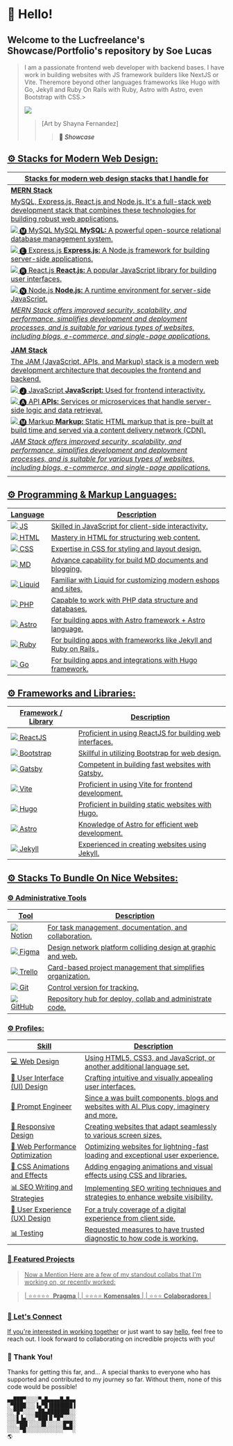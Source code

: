 # 👋 Hello! 
## Welcome to the Lucfreelance's Showcase/Portfolio's repository by Soe Lucas

> I am a passionate frontend web developer with backend bases. I have work in building websites with JS framework builders like NextJS or Vite. Theremore beyond other languages frameworks like Hugo with Go, Jekyll and Ruby On Rails with Ruby, Astro with Astro, even Bootstrap with CSS.>
>
> ![](https://i.imgur.com/Vp82E1D.jpg)
> > [Art by Shayna Fernandez]
> > > <a> 🎯 <i>Showcase</i> <a href="https://lucfreelance.vercel.app">

## ⚙️ Stacks for Modern Web Design:

| Stacks for modern web design stacks that I handle for |
|----------------------------------------------------------------------------------------------------------------------------------------|
| **MERN Stack** | 
|  MySQL, Express.js, React.js and Node.js. It's a full-stack web development stack that combines these technologies for building robust web applications.
| ![](https://img.icons8.com/color/48/000000/mysql.png) 🅜 MySQL MySQL **MySQL:** A powerful open-source relational database management system.
| ![](https://img.icons8.com/color/48/000000/express.png) 🅔 Express.js **Express.js:** A Node.js framework for building server-side applications.
| ![](https://img.icons8.com/color/48/000000/react-native.png) 🅡 React.js **React.js:** A popular JavaScript library for building user interfaces.
| ![](https://img.icons8.com/color/48/000000/nodejs.png) 🅝 Node.js **Node.js:** A runtime environment for server-side JavaScript.
| _MERN Stack offers improved security, scalability, and performance, simplifies development and deployment processes, and is suitable for various types of websites, including blogs, e-commerce, and single-page applications._ |
||
| **JAM Stack**  |
| The JAM (JavaScript, APIs, and Markup) stack is a modern web development architecture that decouples the frontend and backend.
| ![](https://img.icons8.com/color/48/000000/javascript.png) 🅙 JavaScript **JavaScript:** Used for frontend interactivity.
| ![](https://img.icons8.com/color/48/000000/api-settings.png) 🅐 API **APIs:** Services or microservices that handle server-side logic and data retrieval.
| ![](https://img.icons8.com/color/48/000000/markdown.png) 🅜 Markup **Markup:** Static HTML markup that is pre-built at build time and served via a content delivery network (CDN).
| _JAM Stack offers improved security, scalability, and performance, simplifies development and deployment processes, and is suitable for various types of websites, including blogs, e-commerce, and single-page applications._ |
||

## ⚙️ Programming & Markup Languages:

| Language      | Description                                                        |
|---------------|--------------------------------------------------------------------|
| ![](https://img.icons8.com/color/48/000000/javascript.png) JS | Skilled in JavaScript for client-side interactivity.               |
| ![](https://img.icons8.com/color/48/000000/html-5.png) HTML      | Mastery in HTML for structuring web content.                       |
| ![](https://img.icons8.com/color/48/000000/css3.png) CSS       | Expertise in CSS for styling and layout design.                    |
| ![](https://img.icons8.com/color/48/000000/markdown.png) MD   | Advance capability for build MD documents and blogging.            |
| ![](https://img.icons8.com/color/48/000000/liquid.png) Liquid     | Familiar with Liquid for customizing modern eshops and sites.      |
| ![](https://img.icons8.com/color/48/000000/php.png) PHP        | Capable to work with PHP data structure and databases.             |
| ![](https://img.icons8.com/color/48/000000/astro.png) Astro     | For building apps with Astro framework + Astro language.           |
| ![](https://img.icons8.com/color/48/000000/ruby-programming-language.png) Ruby     | For building apps with frameworks like Jekyll and Ruby on Rails .  |
| ![](https://img.icons8.com/color/48/000000/golang.png) Go       | For building apps and integrations with Hugo framework.            |

## ⚙️ Frameworks and Libraries:

| Framework / Library                        | Description                                            |
|--------------------------------------------|-------------------------------------------------------|
| ![](https://img.icons8.com/color/48/000000/react-native.png) ReactJS | Proficient in using ReactJS for building web interfaces. |
| ![](https://img.icons8.com/color/48/000000/bootstrap.png) Bootstrap   | Skillful in utilizing Bootstrap for web design.       |
| ![](https://img.icons8.com/color/48/000000/gatsbyjs.png) Gatsby       | Competent in building fast websites with Gatsby.      |
| ![](https://img.icons8.com/color/48/000000/vite.png) Vite            | Proficient in using Vite for frontend development.    |
| ![](https://img.icons8.com/color/48/000000/hugo.png) Hugo            | Proficient in building static websites with Hugo.     |
| ![](https://img.icons8.com/color/48/000000/astro.png) Astro          | Knowledge of Astro for efficient web development.     |
| ![](https://img.icons8.com/color/48/000000/jekyll.png) Jekyll        | Experienced in creating websites using Jekyll.        |


## ⚙️ Stacks To Bundle On Nice Websites:

### ⚙️ Administrative Tools

| Tool      | Description                                                          |
|-----------|----------------------------------------------------------------------|
| ![](https://img.icons8.com/color/48/000000/notion.png) Notion  | For task management, documentation, and collaboration.             |
| ![](https://img.icons8.com/color/48/000000/figma.png) Figma  | Design network platform colliding design at graphic and web. |
| ![](https://img.icons8.com/color/48/000000/trello.png) Trello  | Card-based project management that simplifies organization.        |
| ![](https://img.icons8.com/color/48/000000/git.png) Git | Control version for tracking.         |
| ![](https://img.icons8.com/color/48/000000/github.png) GitHub | Repository hub for deploy, collab and administrate code.    

### ⚙️ Profiles:

| Skill                                 | Description                                                                               |
|---------------------------------------|-------------------------------------------------------------------------------------------|
| 💻 Web Design                         | Using HTML5, CSS3, and JavaScript, or another additional language set.                    |
| 🎨 User Interface (UI) Design         | Crafting intuitive and visually appealing user interfaces.                                |
| 🎨 Prompt Engineer                    | Since a was built components, blogs and websites with AI. Plus copy, imaginery and more.  |
| 📱 Responsive Design                   | Creating websites that adapt seamlessly to various screen sizes.                          |
| 🚀 Web Performance Optimization       | Optimizing websites for lightning-fast loading and exceptional user experience.           |
| 🎥 CSS Animations and Effects         | Adding engaging animations and visual effects using CSS and libraries.                    |
| 📊 SEO Writing and Strategies         | Implementing SEO writing techniques and strategies to enhance website visibility.         |
| 🎨 User Experience (UX) Design        | For a truly coverage of a digital experience from client side.                            |
| 📊 Testing                            | Requested measures to have trusted diagnostic to how code is working.                     |

### 🎯 Featured Projects

> Now a Mention Here are a few of my standout collabs that I'm working on, or recently worked:

> | ⭐⭐⭐⭐⭐&nbsp;&nbsp;**Pragma** | 
> | ⭐⭐⭐⭐ **Komensales** | 
> | ⭐⭐⭐ **Colaboradores** | 

### 🤝 Let's Connect

If you're interested in [working together](https://wa.me/573157742332?text=Hello,%20I%20came%20from%20your%20GitHub%20repository) or just want to say [hello](mailto:lucfreelance@gmail.com), feel free to reach out. I look forward to collaborating on incredible projects with you!

### 🙏 Thank You!

Thanks for getting this far, and... A special thanks to everyone who has supported and contributed to my journey so far. Without them, none of this code would be possible!
```
▄▄███▀░░░░▀▄█▄▄▄▄█▄█▄▄
░▀████░░░▐▄▀█▐███████▐
░░▀█▀░░░░▄██▄███████░░
░░░▋▐▄░░░▀███▐▌▀█▀░░░░
░░░▀██▌░░░░█▌░░░░░█▀█░
░░░░▀█░░░░░░░░░░░░▀▀▀░
🌎
```
